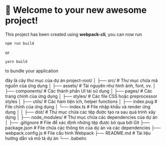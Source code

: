 # 🚀 Welcome to your new awesome project!

This project has been created using **webpack-cli**, you can now run

```
npm run build
```

or

```
yarn build
```

to bundle your application

đây là cây thư mục của dự án
project-root/
│
├── src/ # Thư mục chứa mã nguồn của ứng dụng
│ ├── assets/ # Tài nguyên như hình ảnh, font, vv.
│ ├── components/ # Các thành phần UI tái sử dụng
│ ├── pages/ # Các trang chính của ứng dụng
│ ├── styles/ # Các file CSS hoặc preprocessor styles
│ ├── utils/ # Các hàm tiện ích, helper functions
│ ├── index.pug # File chính của ứng dụng
│ └── index.ts # File nhập khẩu và render ứng dụng
│
│
├── dist/ # Thư mục chứa các tệp được tạo ra sau quá trình xây dựng
│
├── node_modules/ # Thư mục chứa các dependencies của dự án
│
├── .gitignore # File để xác định những tệp được bỏ qua bởi Git
├── package.json # File chứa các thông tin của dự án và các dependencies
├── webpack.config.js # File cấu hình Webpack
├── README.md # Tài liệu hướng dẫn và mô tả dự án
└── .babelrc

